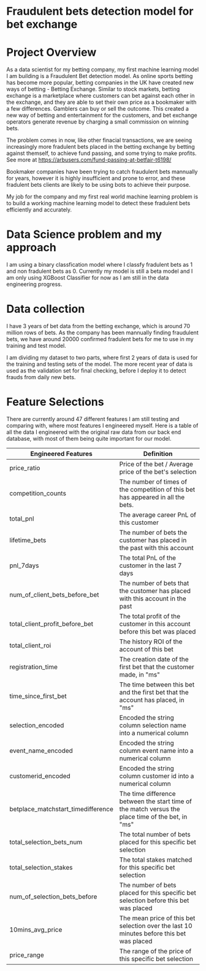 # Fraudulent bets detection model for bet exchange

# Project Overview

As a data scientist for my betting company, my first machine learning model I am building is a Fraudulent Bet detection model.
As online sports betting has become more popular, betting companies in the UK have created new ways of betting - Betting Exchange.
Similar to stock markets, betting exchange is a marketplace where customers can bet against each other in the exchange, 
and they are able to set their own price as a bookmaker with a few differences. Gamblers can buy or sell the outcome.
This created a new way of betting and entertainment for the customers, and bet exchange operators generate revenue by 
charging a small commission on winning bets.

The problem comes in now, like other finacial transactions, we are seeing increasingly more fradulent bets placed in the
betting exchange by betting against themself, to achieve fund passing, and some trying to make profits. 
See more at https://arbusers.com/fund-passing-at-betfair-t6198/

Bookmaker companies have been trying to catch fraudulent bets mannually for years, however it is highly insufficient and prone to error,
and these fradulent bets clients are likely to be using bots to achieve their purpose.

My job for the company and my first real world machine learning problem is to build a working machine learning model to detect
these fradulent bets efficiently and accurately.

# Data Science problem and my approach

I am using a binary classfication model where I classfy fradulent bets as 1 and non fradulent bets as 0.
Currently my model is still a beta model and I am only using XGBoost Classifier for now as I am still in the data engineering progress.

# Data collection

I have 3 years of bet data from the betting exchange, which is around 70 million rows of bets. As the company has been mannually finding fraudulent bets, we have around 20000 confirmed
fradulent bets for me to use in my training and test model.

I am dividing my dataset to two parts, where first 2 years of data is used for the training and testing sets of the model. The more recent
year of data is used as the validation set for final checking, before I deploy it to detect frauds from daily new bets.

# Feature Selections

There are currently around 47 different features I am still testing and comparing with, where most features I engineered myself.
Here is a table of all the data I engineered with the original raw data from our back end database, with most of them being quite important for
our model.

| Engineered Features                | Definition                                                                                        |
|------------------------------------|---------------------------------------------------------------------------------------------------|
| price_ratio                        | Price of the bet / Average price of the bet's selection                                           |
| competition_counts                 | The number of times of the competition of this bet has appeared in all the bets.                  |
| total_pnl                          | The average career PnL of this customer                                                           |
| lifetime_bets                      | The number of bets the customer has placed in the past with this account                          |
| pnl_7days                          | The total PnL of the customer in the last 7 days                                                  |
| num_of_client_bets_before_bet      | The number of bets that the customer has placed with this account in the past                     |
| total_client_profit_before_bet     | The total profit of the customer in this account before this bet was placed                       |
| total_client_roi                   | The history ROI of the account of this bet                                                        |
| registration_time                  | The creation date of the first bet that the customer made, in "ms"                                |
| time_since_first_bet               | The time between this bet and the first bet that the account has placed, in "ms"                  |
| selection_encoded                  | Encoded the string column selection name into a numerical column                                  |
| event_name_encoded                 | Encoded the string column event name into a numerical column                                      |
| customerid_encoded                 | Encoded the string column customer id into a numerical column                                     |
| betplace_matchstart_timedifference | The time difference between the start time of the match versus the place time of the bet, in "ms" |
| total_selection_bets_num           | The total number of bets placed for this specific bet selection                                   |
| total_selection_stakes             | The total stakes matched for this specific bet selection                                          |
| num_of_selection_bets_before       | The number of bets placed for this specific bet selection before this bet was placed              |
| 10mins_avg_price                   | The mean price of this bet selection over the last 10 minutes before this bet was placed          |
| price_range                        | The range of the price of this specific bet selection                                             |

